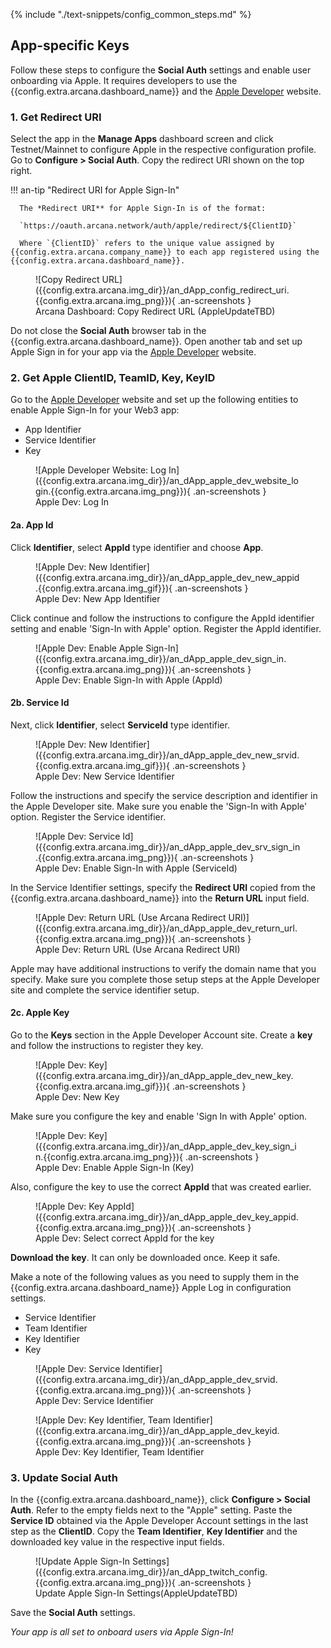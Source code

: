 {% include "./text-snippets/config_common_steps.md" %}

## App-specific Keys

Follow these steps to configure the **Social Auth** settings and enable user onboarding via Apple. It requires developers to use the {{config.extra.arcana.dashboard_name}} and the [Apple Developer](https://developer.apple.com/) website.

### 1. Get Redirect URI  

Select the app in the **Manage Apps** dashboard screen and click Testnet/Mainnet to configure Apple in the respective configuration profile. Go to **Configure > Social Auth**. Copy the redirect URI shown on the top right.

!!! an-tip "Redirect URI for Apple Sign-In"

      The *Redirect URI** for Apple Sign-In is of the format:

      `https://oauth.arcana.network/auth/apple/redirect/${ClientID}`

      Where `{ClientID}` refers to the unique value assigned by {{config.extra.arcana.company_name}} to each app registered using the {{config.extra.arcana.dashboard_name}}. 

<figure markdown="span">
  ![Copy Redirect URL]({{config.extra.arcana.img_dir}}/an_dApp_config_redirect_uri.{{config.extra.arcana.img_png}}){ .an-screenshots }
  <figcaption>Arcana Dashboard: Copy Redirect URL (AppleUpdateTBD)</figcaption>
</figure>

Do not close the **Social Auth** browser tab in the {{config.extra.arcana.dashboard_name}}. Open another tab and set up Apple Sign in for your app via the [Apple Developer](https://developer.apple.com/) website. 

### 2. Get Apple ClientID, TeamID, Key, KeyID

Go to the [Apple Developer](https://developer.apple.com/) website and set up the following entities to enable Apple Sign-In for your Web3 app:

* App Identifier
* Service Identifier
* Key

<figure markdown="span">
  ![Apple Developer Website: Log In]({{config.extra.arcana.img_dir}}/an_dApp_apple_dev_website_login.{{config.extra.arcana.img_png}}){ .an-screenshots }
  <figcaption>Apple Dev: Log In</figcaption>
</figure>

#### 2a. App Id

Click **Identifier**, select **AppId** type identifier and choose **App**. 

<figure markdown="span">
  ![Apple Dev: New Identifier]({{config.extra.arcana.img_dir}}/an_dApp_apple_dev_new_appid.{{config.extra.arcana.img_gif}}){ .an-screenshots }
  <figcaption>Apple Dev: New App Identifier </figcaption>
</figure>

Click continue and follow the instructions to configure the AppId identifier setting and enable 'Sign-In with Apple' option. Register the AppId identifier.

<figure markdown="span">
  ![Apple Dev: Enable Apple Sign-In]({{config.extra.arcana.img_dir}}/an_dApp_apple_dev_sign_in.{{config.extra.arcana.img_png}}){ .an-screenshots }
  <figcaption>Apple Dev: Enable Sign-In with Apple (AppId)</figcaption>
</figure>

#### 2b. Service Id

Next, click **Identifier**, select **ServiceId** type identifier.

<figure markdown="span">
  ![Apple Dev: New Identifier]({{config.extra.arcana.img_dir}}/an_dApp_apple_dev_new_srvid.{{config.extra.arcana.img_gif}}){ .an-screenshots }
  <figcaption>Apple Dev: New Service Identifier </figcaption>
</figure>

Follow the instructions and specify the service description and identifier in the Apple Developer site. Make sure you enable the 'Sign-In with Apple' option. Register the Service identifier. 

<figure markdown="span">
  ![Apple Dev: Service Id]({{config.extra.arcana.img_dir}}/an_dApp_apple_dev_srv_sign_in.{{config.extra.arcana.img_png}}){ .an-screenshots }
  <figcaption>Apple Dev: Enable Sign-In with Apple (ServiceId)</figcaption>
</figure>

In the Service Identifier settings, specify the **Redirect URI** copied from the {{config.extra.arcana.dashboard_name}} into the **Return URL** input field.

<figure markdown="span">
  ![Apple Dev: Return URL (Use Arcana Redirect URI)]({{config.extra.arcana.img_dir}}/an_dApp_apple_dev_return_url.{{config.extra.arcana.img_png}}){ .an-screenshots }
  <figcaption>Apple Dev: Return URL (Use Arcana Redirect URI)</figcaption>
</figure>

Apple may have additional instructions to verify the domain name that you specify. Make sure you complete those setup steps at the Apple Developer site and complete the service identifier setup.

#### 2c. Apple Key

Go to the **Keys** section in the Apple Developer Account site. Create a **key** and follow the instructions to register they key. 

<figure markdown="span">
  ![Apple Dev: Key]({{config.extra.arcana.img_dir}}/an_dApp_apple_dev_new_key.{{config.extra.arcana.img_gif}}){ .an-screenshots }
  <figcaption>Apple Dev: New Key</figcaption>
</figure>

Make sure you configure the key and enable 'Sign In with Apple' option. 

<figure markdown="span">
  ![Apple Dev: Key]({{config.extra.arcana.img_dir}}/an_dApp_apple_dev_key_sign_in.{{config.extra.arcana.img_png}}){ .an-screenshots }
  <figcaption>Apple Dev: Enable Apple Sign-In (Key)</figcaption>
</figure>

Also, configure the key to use the correct **AppId** that was created earlier.

<figure markdown="span">
  ![Apple Dev: Key AppId]({{config.extra.arcana.img_dir}}/an_dApp_apple_dev_key_appid.{{config.extra.arcana.img_png}}){ .an-screenshots }
  <figcaption>Apple Dev: Select correct AppId for the key</figcaption>
</figure>

**Download the key**. It can only be downloaded once. Keep it safe.

Make a note of the following values as you need to supply them in the {{config.extra.arcana.dashboard_name}} Apple Log in configuration settings.

* Service Identifier
* Team Identifier
* Key Identifier
* Key

<figure markdown="span">
  ![Apple Dev: Service Identifier]({{config.extra.arcana.img_dir}}/an_dApp_apple_dev_srvid.{{config.extra.arcana.img_png}}){ .an-screenshots }
  <figcaption>Apple Dev: Service Identifier</figcaption>
</figure>

<figure markdown="span">
  ![Apple Dev: Key Identifier, Team Identifier]({{config.extra.arcana.img_dir}}/an_dApp_apple_dev_keyid.{{config.extra.arcana.img_png}}){ .an-screenshots }
  <figcaption>Apple Dev: Key Identifier, Team Identifier</figcaption>
</figure>

### 3. Update Social Auth

In the {{config.extra.arcana.dashboard_name}}, click **Configure > Social Auth**. Refer to the empty fields next to the "Apple" setting. Paste the **Service ID** obtained via the Apple Developer Account settings in the last step as the **ClientID**. Copy the **Team Identifier**, **Key Identifier** and the downloaded key value in the respective input fields.

<figure markdown="span">
  ![Update Apple Sign-In Settings]({{config.extra.arcana.img_dir}}/an_dApp_twitch_config.{{config.extra.arcana.img_png}}){ .an-screenshots }
  <figcaption>Update Apple Sign-In Settings(AppleUpdateTBD)</figcaption>
</figure>

Save the **Social Auth** settings. 

*Your app is all set to onboard users via Apple Sign-In!*
